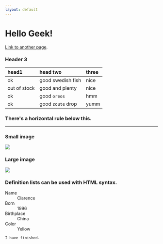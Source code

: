 ```yaml
---
layout: default
---
```



# [](#header-1)Hello Geek!

[Link to another page](another-page).


### [](#header-3)Header 3


| head1        | head two          | three |
|:-------------|:------------------|:------|
| ok           | good swedish fish | nice  |
| out of stock | good and plenty   | nice  |
| ok           | good `oreos`      | hmm   |
| ok           | good `zoute` drop | yumm  |

### There's a horizontal rule below this.

* * *


### Small image

![](https://assets-cdn.github.com/images/icons/emoji/octocat.png)

### Large image

![](https://guides.github.com/activities/hello-world/branching.png)


### Definition lists can be used with HTML syntax.

<dl>
<dt>Name</dt>
<dd>Clarence</dd>
<dt>Born</dt>
<dd>1996</dd>
<dt>Birthplace</dt>
<dd>China</dd>
<dt>Color</dt>
<dd>Yellow</dd>
</dl>


```
I have finished.
```
